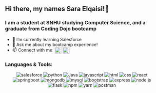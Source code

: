 ## Hi there, my names Sara Elqaisi!👋
### I am a student at SNHU studying Computer Science, and a graduate from Coding Dojo bootcamp
- 🌱 I’m currently learning Salesforce
- 💬 Ask me about my bootcamp experience!
- 📫 Connect with me: [<img align="center" alt="linkedin | Sara Elqaisi" width="22px" src="https://upload.wikimedia.org/wikipedia/commons/thumb/8/81/LinkedIn_icon.svg/2048px-LinkedIn_icon.svg.png" />][linkedin]  [<img align="center" alt="Gmail | Sara Elqaisi" width="22px" src="https://cdn-icons-png.flaticon.com/512/281/281769.png" />][gmail]

[linkedin]: linkedin.com/in/sara-elqaisi
[gmail]: elqaissa@gmail.com


### Languages & Tools:
<div align="center">
<img alt="salesforce" src="https://img.shields.io/badge/Salesforce-00A1E0?style=for-the-badge&logo=Salesforce&logoColor=white" />
<img alt="python" src="https://img.shields.io/badge/Python-FFD43B?style=for-the-badge&logo=python&logoColor=blue" />
<img alt="Java" src="https://img.shields.io/badge/java-%23ED8B00.svg?style=for-the-badge&logo=java&logoColor=white" />
<img alt="javascript" src="https://img.shields.io/badge/JavaScript-323330?style=for-the-badge&logo=javascript&logoColor=F7DF1E" />
<img alt="html" src="https://img.shields.io/badge/HTML5-E34F26?style=for-the-badge&logo=html5&logoColor=white" />
<img alt="css" src="https://img.shields.io/badge/CSS3-1572B6?style=for-the-badge&logo=css3&logoColor=white" />
<img alt="react" src="https://img.shields.io/badge/React-20232A?style=for-the-badge&logo=react&logoColor=61DAFB" />
<img alt="springboot" src="https://img.shields.io/badge/Spring_Boot-F2F4F9?style=for-the-badge&logo=spring-boot" />
<img alt="mongodb" src="https://img.shields.io/badge/MongoDB-4EA94B?style=for-the-badge&logo=mongodb&logoColor=white" />
<img alt="mysql" src="https://img.shields.io/badge/MySQL-005C84?style=for-the-badge&logo=mysql&logoColor=white" />
<img alt="bootstrap" src="https://img.shields.io/badge/Bootstrap-563D7C?style=for-the-badge&logo=bootstrap&logoColor=white" />
<img alt="express" src="https://img.shields.io/badge/Express.js-000000?style=for-the-badge&logo=express&logoColor=white" />
<img alt="node.js" src="https://img.shields.io/badge/Node.js-339933?style=for-the-badge&logo=nodedotjs&logoColor=white"/>
<img alt="flask" src="https://img.shields.io/badge/Flask-000000?style=for-the-badge&logo=flask&logoColor=white" />
<img alt="npm" src="https://img.shields.io/badge/npm-CB3837?style=for-the-badge&logo=npm&logoColor=white" />
<img alt="yarn" src="https://img.shields.io/badge/Yarn-2C8EBB?style=for-the-badge&logo=yarn&logoColor=white"/>
<img alt="postman" src="https://img.shields.io/badge/Postman-FF6C37?style=for-the-badge&logo=Postman&logoColor=white" />
</div>

